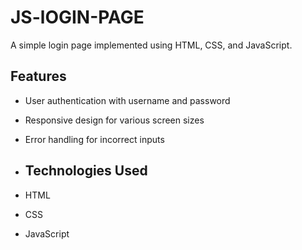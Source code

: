 # JS-lOGIN-PAGE

A simple login page implemented using HTML, CSS, and JavaScript.

## Features

- User authentication with username and password
- Responsive design for various screen sizes
- Error handling for incorrect inputs

- ## Technologies Used

- HTML
- CSS
- JavaScript

  
